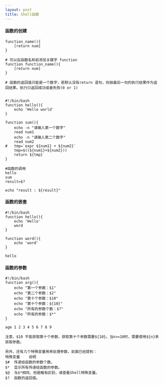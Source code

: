 ```yaml
---
layout: post
title: Shell函数
---
```


#### 函数的创建

	function_name(){
		[return num]
	}

	# 可以在函数名称前添加关键字 function
	function function_name(){
		[return num]
	}

	# 函数的返回值只能是一个数字，若默认没有return 语句，则按最后一句的执行结果作为返回结果。执行只返回成功或者失败(0 or 1)


	#!/bin/bash
	function hello(){
		echo 'Hello world'
	}
	
	function sum(){
		echo -n "请输入第一个数字"
		read num1
		echo -n "请输入第二个数字"
		read num2
	#	tmp=`expr ${num1} + ${num2}`
		tmp=$((${num1}+${num2}))
		return ${tmp}
	}
	
	#函数的调用
	hello
	sum
	result=$?
	
	echo "result : ${result}"


#### 函数的嵌套

	#!/bin/bash
	function hello(){
		echo 'Hello'
		word
	}
	
	function word(){
		echo 'word'
	}
	
	hello

#### 函数的参数

	#!/bin/bash
	function arg(){
		echo "第一个参数：$1"
		echo "第二个参数：$2"
		echo "第十个参数：$10"
		echo "第十个参数：${10}"
		echo "所有的参数个数：$?"
		echo "所有的参数：$*"
	}

	age 1 2 3 4 5 6 7 8 9

	注意，$10 不能获取第十个参数，获取第十个参数需要${10}。当n>=10时，需要使用${n}来获取参数。

	另外，还有几个特殊变量用来处理参数，前面已经提到：
	特殊变量	说明
	$#	传递给函数的参数个数。
	$*	显示所有传递给函数的参数。
	$@	与$*相同，但是略有区别，请查看Shell特殊变量。
	$?	函数的返回值。